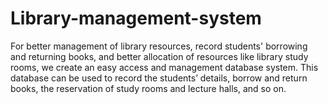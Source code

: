 # Library-management-system

For better management of library resources, record students' borrowing and returning books, and better allocation of resources like library study rooms, we create an easy access and management database system. This database can be used to record the students’ details, borrow and return books,  the reservation of study rooms and lecture halls, and so on.
